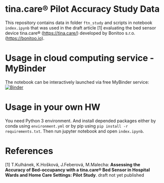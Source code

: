 # tina.care&reg; Pilot Accuracy Study Data

This repository contains data in folder `ftn_study` and scripts in notebook `index.ipynb` that was used in the draft article [1] evaluating the bed sensor device tina.care&reg; (https://tina.care/) developed by Bonitoo s.r.o.(https://bonitoo.io).

# Usage in cloud computing service - MyBinder
The notebook can be interactively launched via free MyBinder service: 
[![Binder](https://mybinder.org/badge_logo.svg)](https://mybinder.org/v2/gh/TomasKulhanek/tina.care_accuracy_study_pilot/main?filepath=index.ipynb)

# Usage in your own HW
You need Python 3 environment. And install depended packages either by conda using `environment.yml` or by pip using `pip install -r requirements.txt`. Then run jupyter notebook and open `index.ipynb`.

# References
[1] T.Kulhánek, K.Hošková, J.Feberová, M.Malecha: **Assessing the Accuracy of Bed-occupancy with a tina.care&reg; Bed Sensor in Hospital Wards and Home Care Settings: Pilot Study**. draft not yet published
